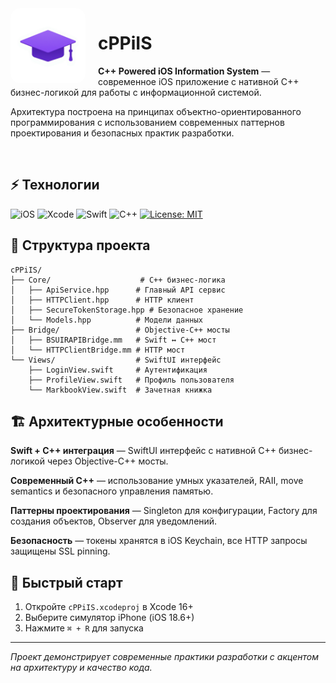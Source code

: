 <img src="logoIIS.png" align="left" width="120" style="margin-right: 20px; border-radius: 15px;">

# cPPiIS

**C++ Powered iOS Information System** — современное iOS приложение с нативной C++ бизнес-логикой для работы с информационной системой.

Архитектура построена на принципах объектно-ориентированного программирования с использованием современных паттернов проектирования и безопасных практик разработки.

<br clear="left"/>

## ⚡ Технологии

![iOS](https://img.shields.io/badge/iOS-18.6-blue.svg)
![Xcode](https://img.shields.io/badge/Xcode-16-brightgreen.svg)
![Swift](https://img.shields.io/badge/Swift-5.9-orange.svg)
![C++](https://img.shields.io/badge/C++-17/20-red.svg)
[![License: MIT](https://img.shields.io/badge/License-MIT-yellow.svg)](LICENSE)

## 📁 Структура проекта

```
cPPiIS/
├── Core/                    # C++ бизнес-логика
│   ├── ApiService.hpp      # Главный API сервис
│   ├── HTTPClient.hpp      # HTTP клиент
│   ├── SecureTokenStorage.hpp # Безопасное хранение
│   └── Models.hpp          # Модели данных
├── Bridge/                 # Objective-C++ мосты
│   ├── BSUIRAPIBridge.mm   # Swift ↔ C++ мост
│   └── HTTPClientBridge.mm # HTTP мост
└── Views/                  # SwiftUI интерфейс
    ├── LoginView.swift     # Аутентификация
    ├── ProfileView.swift   # Профиль пользователя
    └── MarkbookView.swift  # Зачетная книжка
```

## 🏗️ Архитектурные особенности

**Swift + C++ интеграция** — SwiftUI интерфейс с нативной C++ бизнес-логикой через Objective-C++ мосты.

**Современный C++** — использование умных указателей, RAII, move semantics и безопасного управления памятью.

**Паттерны проектирования** — Singleton для конфигурации, Factory для создания объектов, Observer для уведомлений.

**Безопасность** — токены хранятся в iOS Keychain, все HTTP запросы защищены SSL pinning.

## 🚀 Быстрый старт

1. Откройте `cPPiIS.xcodeproj` в Xcode 16+
2. Выберите симулятор iPhone (iOS 18.6+)
3. Нажмите `⌘ + R` для запуска

---

*Проект демонстрирует современные практики разработки с акцентом на архитектуру и качество кода.*
